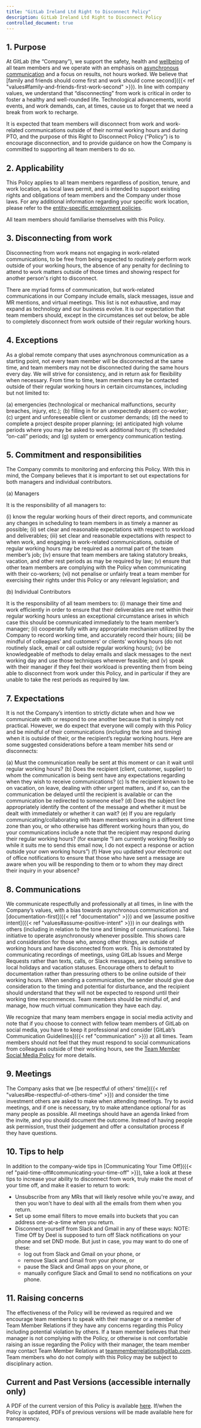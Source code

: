 ```yaml
---
title: "GitLab Ireland Ltd Right to Disconnect Policy"
description: GitLab Ireland Ltd Right to Disconnect Policy
controlled_document: true
---
```


## 1. Purpose

At GitLab (the “Company”), we support the safety, health and [wellbeing](/handbook/company/culture/all-remote/mental-health/#introduction) of all team members and we operate with an emphasis on [asynchronous communication](/handbook/company/culture/all-remote/asynchronous/) and a focus on results, not hours worked. We believe that [family and friends should come first and work should come second]({{< ref "values#family-and-friends-first-work-second" >}}). In line with company values, we understand that “disconnecting” from work is critical in order to foster a healthy and well-rounded life. Technological advancements, world events, and work demands, can, at times, cause us to forget that we need a break from work to recharge.

It is expected that team members will disconnect from work and work-related communications outside of their normal working hours and during PTO, and the purpose of this Right to Disconnect Policy (“Policy”) is to encourage disconnection, and to provide guidance on how the Company is committed to supporting all team members to do so.

## 2. Applicability

This Policy applies to all team members regardless of position, tenure, and work location, as local laws permit, and is intended to support existing rights and obligations of team members and the Company under those laws. For any additional information regarding your specific work location, please refer to the [entity-specific employment policies](/handbook/people-policies/#entity-specific-employment-policies).

All team members should familiarise themselves with this Policy.

## 3. Disconnecting from work

Disconnecting from work means not engaging in work-related communications, to be free from being expected to routinely perform work outside of your working hours, the absence of any penalty for declining to attend to work matters outside of those times and showing respect for another person's right to disconnect.

There are myriad forms of communication, but work-related communications in our Company include emails, slack messages, issue and MR mentions, and virtual meetings. This list is not exhaustive, and may expand as technology and our business evolve. It is our expectation that team members should, except in the circumstances set out below, be able to completely disconnect from work outside of their regular working hours.

## 4. Exceptions

As a global remote company that uses asynchronous communication as a starting point, not every team member will be disconnected at the same time, and team members may not be disconnected during the same hours every day. We will strive for consistency, and in return ask for flexibility when necessary. From time to time, team members may be contacted outside of their regular working hours in certain circumstances, including but not limited to:

(a) emergencies (technological or mechanical malfunctions, security breaches, injury, etc.);
(b) filling in for an unexpectedly absent co-worker;
(c) urgent and unforeseeable client or customer demands;
(d) the need to complete a project despite proper planning;
(e) anticipated high volume periods where you may be asked to work additional hours;
(f) scheduled “on-call” periods; and
(g) system or emergency communication testing.

## 5. Commitment and responsibilities

The Company commits to monitoring and enforcing this Policy. With this in mind, the Company believes that it is important to set out expectations for both managers and individual contributors.

(a) Managers

It is the responsibility of all managers to:

(i) know the regular working hours of their direct reports, and communicate any changes in scheduling to team members in as timely a manner as possible;
(ii) set clear and reasonable expectations with respect to workload and  deliverables;
(iii) set clear and reasonable expectations with respect to when work, and engaging in work-related communications, outside of regular working hours may be required as a normal part of the team member’s job;
(iv) ensure that team members are taking statutory breaks, vacation, and other rest periods as may be required by law;
(v) ensure that other team members are complying with the Policy when communicating with their co-workers;
(vi) not penalise or unfairly treat a team member for exercising their rights under this Policy or any relevant legislation; and

(b) Individual Contributors

It is the responsibility of all team members to:
(i) manage their time and work efficiently in order to ensure that their deliverables are met within their regular working hours unless an exceptional circumstance arises in which case this should be communicated immediately to the team member’s manager;
(ii) cooperate fully with any appropriate mechanism utilized by the Company  to record working time, and accurately record their hours;
(iii) be mindful of colleagues’ and customers’ or clients’ working hours (do not routinely slack, email or call outside regular working hours);
(iv) be knowledgeable of methods to delay emails and slack messages to the next working day and use those techniques wherever feasible; and
(v) speak with their manager if they feel their workload is preventing them from  being able to disconnect from work under this Policy, and in particular if they are unable to take the rest periods as required by law.

## 7. Expectations

It is not the Company’s intention to strictly dictate when and how we communicate with or respond to one another because that is simply not practical. However, we do expect that everyone will comply with this Policy and be mindful of their communications (including the tone and timing) when it is outside of their, or the recipient’s regular working hours. Here are some suggested considerations before a team member hits send or disconnects:

(a) Must the communication really be sent at this moment or can it wait until regular working hours?
(b) Does the recipient (client, customer, supplier) to whom the communication is being sent have any expectations regarding when they wish to receive communications?
(c) Is the recipient known to be on vacation, on leave, dealing with other urgent matters, and if so, can the communication be delayed until the recipient is available or can the communication be redirected to someone else?
(d) Does the subject line appropriately identify the content of the message and whether it must be dealt with immediately or whether it can wait?
(e) If you are regularly communicating/collaborating with team members working in a different time zone than you, or who otherwise has different working hours than you, do your communications include a note that the recipient may respond during their regular working hours?  (for example  “I am currently working flexibly so while it suits me to send this email now, I do not expect a response or action outside your own working hours”)
(f) Have you updated your electronic out of office notifications to ensure that those who have sent a message are aware when you will be responding to them or to whom they may direct their inquiry in your absence?

## 8. Communications

We communicate respectfully and professionally at all times, in line with the Company’s values, with a bias towards asynchronous communication and [documentation-first]({{< ref "documentation" >}}) and we [assume positive intent]({{< ref "values#assume-positive-intent" >}}) in our dealings with others (including in relation to the tone and timing of communications). Take initiative to operate asynchronously whenever possible. This shows care and consideration for those who, among other things, are outside of working hours and have disconnected from work. This is demonstrated by communicating recordings of meetings, using GitLab Issues and Merge Requests rather than texts, calls, or Slack messages, and being sensitive to local holidays and vacation statuses. Encourage others to default to documentation rather than pressuring others to be online outside of their working hours. When sending a communication, the sender should give due consideration to the timing and potential for disturbance, and the recipient should understand that they will not be expected to respond until their working time recommences. Team members should be mindful of, and manage, how much virtual communication they have each day.

We recognize that many team members engage in social media activity and note that if you choose to connect with fellow team members of GitLab on social media, you have to keep it professional and consider [GitLab’s Communication Guidelines]({{< ref "communication" >}}) at all times. Team members should not feel that they must respond to social communications from colleagues outside of their working hours, see the [Team Member Social Media Policy](/handbook/marketing/team-member-social-media-policy/) for more details.

## 9. Meetings

The Company asks that we [be respectful of others' time]({{< ref "values#be-respectful-of-others-time" >}}) and consider the time investment others are asked to make when attending meetings. Try to avoid meetings, and if one is necessary, try to make attendance optional for as many people as possible. All meetings should have an agenda linked from the invite, and you should document the outcome. Instead of having people ask permission, trust their judgement and offer a consultation process if they have questions.

## 10. Tips to help

In addition to the company-wide tips in [Communicating Your Time Off]({{< ref "paid-time-off#communicating-your-time-off" >}}), take a look at these tips to increase your ability to disconnect from work, truly make the most of your time off, and make it easier to return to work:

- Unsubscribe from any MRs that will likely resolve while you're away, and then you won't have to deal with all the emails from them when you return.
- Set up some email filters to move emails into buckets that you can address one-at-a-time when you return.
- Disconnect yourself from Slack and Gmail in any of these ways: NOTE: Time Off by Deel is supposed to turn off Slack notifications on your phone and set DND mode. But just in case, you may want to do one of these:
    - log out from Slack and Gmail on your phone, or
    - remove Slack and Gmail from your phone, or
    - pause the Slack and Gmail apps on your phone, or
    - manually configure Slack and Gmail to send no notifications on your phone.

## 11. Raising concerns

The effectiveness of the Policy will be reviewed as required and we encourage team members to speak with their manager or a member of Team Member Relations if they have any concerns regarding this Policy including potential violation by others. If a team member believes that their manager is not complying with the Policy, or otherwise is not comfortable raising an issue regarding the Policy with their manager, the team member may contact Team Member Relations at teammemberrelations@gitlab.com. Team members who do not comply with this Policy may be subject to disciplinary action.

## Current and Past Versions (accessible internally only)

A PDF of the current version of this Policy is available [here](https://drive.google.com/file/d/1Ne4YfyJHi44c6DaSR98UHZ52YGWr4W4u/view?usp=drive_link). If/when the Policy is updated, PDFs of previous versions will be made available here for transparency.
